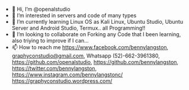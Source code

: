 - 👋 Hi, I’m @openalstudio
- 👀 I’m interested in servers and code of many types
- 🌱 I’m currently learning Linux OS as Kali Linux, Ubuntu Studio, Ubuntu Server and Android Studio, Termux.. all Programming!!
- 💞️ I’m looking to collaborate on Forking any Code that I been learning, also triying to improve if I can... 
- 📫 How to reach me https://www.facebook.com/bennylangston, graphyconstudio@gmail.com, Whatsapp (52)-662-3961380, https://github.com/openalstudio, 
     https://github.com/bennylangston, https://twitter.com/bennylangston, https://www.instagram.com/bennylangstonc/ https://graphyconstudio.wordpress.com/

<!---
openalstudio/openalstudio is a ✨ special ✨ repository because its `README.md` (this file) appears on your GitHub profile.
You can click the Preview link to take a look at your changes.
--->
